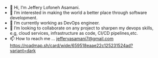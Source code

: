 - 👋 Hi, I’m Jeffery Lofoneh Asamani.
- 👀 I’m interested in making the world a better place through software development.
- 🌱 I’m currently working as DevOps engineer.
- 💞️ I’m looking to collaborate on any project to sharpen my devops skills, e.g, cloud services, infrastructure as code, CI/CD pipelines,etc.
- 📫 How to reach me ... jefferyasamani7@gmail.com
https://roadmap.sh/card/wide/659518eaae22c125231524ad?variant=dark
<!---
MrLofo7/MrLofo7 is a ✨ special ✨ repository because its `README.md` (this file) appears on your GitHub profile.
You can click the Preview link to take a look at your changes.
--->
